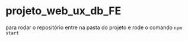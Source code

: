 # projeto_web_ux_db_FE

para rodar o repositório entre na pasta do projeto e rode o comando `npm start`
